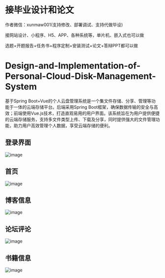 # 接毕业设计和论文
作者微信：xunmaw001(支持修改、部署调试、支持代做毕设)

接网站设计、小程序、H5、APP、各种系统等，单片机、嵌入式也可以做

选题+开题报告+任务书+程序定制+安装测试+论文+答辩PPT都可以做
# Design-and-Implementation-of-Personal-Cloud-Disk-Management-System
基于Spring Boot+Vue的个人云盘管理系统是一个集文件存储、分享、管理等功能于一体的云端存储平台。后端采用Spring Boot框架，确保数据传输的安全与高效；前端使用Vue.js技术，打造直观易用的用户界面。该系统旨在为用户提供便捷的云端存储服务，支持多文件类型上传、下载及分享，同时提供强大的文件管理功能，助力用户高效管理个人数据，享受云端存储的便利。
## 登录界面
![image](https://github.com/user-attachments/assets/b64dd2de-8627-40a8-953e-7ad57ce6ae24)
## 首页
![image](https://github.com/user-attachments/assets/cc3945e6-b4a2-4ac5-877b-df6cb8b972de)
## 博客信息
![image](https://github.com/user-attachments/assets/adaf28b3-fc62-47ab-ba4e-33951fea9b5c)
## 论坛评论
![image](https://github.com/user-attachments/assets/2c467b0c-e216-4d1c-9943-1cdc53aba4d6)
## 书籍信息
![image](https://github.com/user-attachments/assets/5fc73f76-0b7a-4eba-831c-76d51b8a7346)
